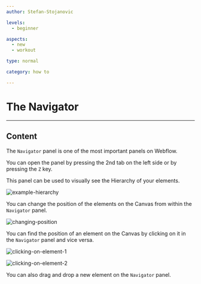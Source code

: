 ```yaml
---
author: Stefan-Stojanovic

levels:
  - beginner

aspects:
  - new
  - workout

type: normal

category: how to

---
```


# The Navigator

---
## Content

The `Navigator` panel is one of the most important panels on Webflow.

You can open the panel by pressing the 2nd tab on the left side or by pressing the `Z` key. 

This panel can be used to visually see the Hierarchy of your elements.

![example-hierarchy](https://img.enkipro.com/a64eaf5195e98bb9a52128a9d5491031.png)

You can change the position of the elements on the Canvas from within the `Navigator` panel.

![changing-position](https://img.enkipro.com/b1f3afe0581f684051f6aadca1c65228.gif)

You can find the position of an element on the Canvas by clicking on it in the `Navigator` panel and vice versa.

![clicking-on-element-1](https://img.enkipro.com/87a887233fc5a6231b00796cdbc7beb7.gif)

![clicking-on-element-2](https://img.enkipro.com/843f404051a6c0280ab9ff098ca06158.gif)

You can also drag and drop a new element on the `Navigator` panel.
